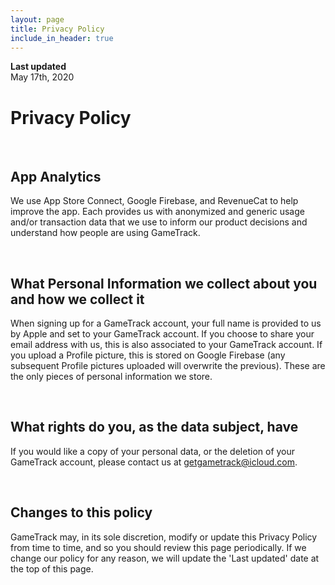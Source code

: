```yaml
---
layout: page
title: Privacy Policy
include_in_header: true
---
```


**Last updated**  
May 17th, 2020

# Privacy Policy


<br>

## App Analytics
We use App Store Connect, Google Firebase, and RevenueCat to help improve the app. Each provides us with anonymized and generic usage and/or transaction data that we use to inform our product decisions and understand how people are using GameTrack.

<br>

## What Personal Information we collect about you and how we collect it
When signing up for a GameTrack account, your full name is provided to us by Apple and set to your GameTrack account. If you choose to share your email address with us, this is also associated to your GameTrack account. If you upload a Profile picture, this is stored on Google Firebase (any subsequent Profile pictures uploaded will overwrite the previous). These are the only pieces of personal information we store.

<br>

## What rights do you, as the data subject, have
If you would like a copy of your personal data, or the deletion of your GameTrack account, please contact us at getgametrack@icloud.com.

<br>

## Changes to this policy
GameTrack may, in its sole discretion, modify or update this Privacy Policy from time to time, and so you should review this page periodically. If we change our policy for any reason, we will update the 'Last updated' date at the top of this page.
